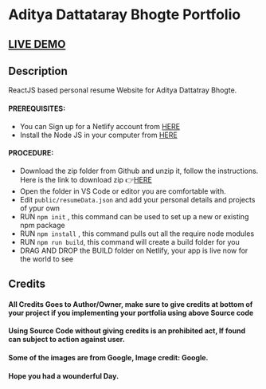 # Aditya Dattataray Bhogte Portfolio  



## <a href="https://aditya-bhogte.netlify.app/" target="_blank">LIVE DEMO</a>

## Description
ReactJS based personal resume Website for Aditya Dattatray Bhogte. 


#### PREREQUISITES:
- You can Sign up for a Netlify account from <a href='https://www.netlify.com'>HERE</a>
- Install the Node JS in your computer from <a href='https://nodejs.org/en/'>HERE</a>
#### PROCEDURE:
- Download the zip folder from Github and unzip it, follow the instructions.
Here is the link to download zip 👉<a href='https://github.com/Abhogte/MyPortfolio'>HERE</a>
- Open the folder in VS Code or editor you are comfortable with.
- Edit <code>public/resumeData.json</code> and add your personal details and projects of ypur own
- RUN <code>npm init</code> , this command can be used to set up a new or existing npm package
- RUN <code>npm install</code> , this command pulls out all the require node modules
- RUN <code>npm run build</code>, this command will create a build folder for you
- DRAG AND DROP the BUILD folder on Netlify, your app is live now for the world to see


## Credits

#### All Credits Goes to Author/Owner, make sure to give credits at bottom of your project if you implementing your portfolia using above Source code</a>

#### Using Source Code without giving credits is an prohibited act, If found can subject to action against user.

#### Some of the images are from Google, Image credit: Google.

#### Hope you had a wounderful Day.

